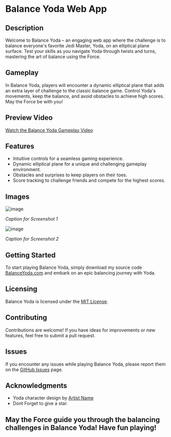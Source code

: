 # Balance Yoda Web App

## Description

Welcome to Balance Yoda – an engaging web app where the challenge is to balance everyone's favorite Jedi Master, Yoda, on an elliptical plane surface. Test your skills as you navigate Yoda through twists and turns, mastering the art of balance using the Force.

## Gameplay

In Balance Yoda, players will encounter a dynamic elliptical plane that adds an extra layer of challenge to the classic balance game. Control Yoda's movements, keep the balance, and avoid obstacles to achieve high scores. May the Force be with you!

## Preview Video

[Watch the Balance Yoda Gameplay Video](https://github.com/divyashah0510/game/assets/102017379/66e0e690-af84-4225-a724-585848603a6b
)

## Features

- Intuitive controls for a seamless gaming experience.
- Dynamic elliptical plane for a unique and challenging gameplay environment.
- Obstacles and surprises to keep players on their toes.
- Score tracking to challenge friends and compete for the highest scores.

## Images

![image](https://github.com/divyashah0510/game/assets/102017379/4e6681b7-fc68-4014-baf2-d448a1dadb1f)

*Caption for Screenshot 1*

![image](https://github.com/divyashah0510/game/assets/102017379/c9ae6401-ef61-4a42-8283-9296d1fec75b)

*Caption for Screenshot 2*

## Getting Started

To start playing Balance Yoda, simply download my source code [BalanceYoda.com](link-to-app) and embark on an epic balancing journey with Yoda.

## Licensing

Balance Yoda is licensed under the [MIT License](LICENSE.md).

## Contributing

Contributions are welcome! If you have ideas for improvements or new features, feel free to submit a pull request.

## Issues

If you encounter any issues while playing Balance Yoda, please report them on the [GitHub Issues](link-to-issues) page.

## Acknowledgments

- Yoda character design by [Artist Name](https://portfolio-bice-delta-45.vercel.app/)
- Dont Forget to give a star.

## May the Force guide you through the balancing challenges in Balance Yoda! Have fun playing!
